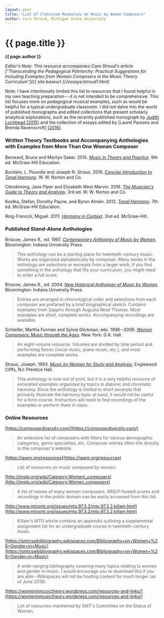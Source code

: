 ```yaml
---
layout: post
title: "List of Classroom Resources on Music by Women Composers"
author: Cara Stroud, Michigan State University 
---
```

{{ page.title }}
================

**{{ page.author }}**

*Editor's Note: This resource accompanies Cara Stroud's article ["Transcending the Pedagogical Patriarchy: Practical Suggestions for Including Examples from Women Composers in the Music Theory Curriculum"]({{ site.baseurl }}/essays/stroud1.html)*

Note: I have intentionally limited this list to resources that I found helpful in my own teaching preparation---it is not intended to be comprehensive. This list focuses more on pedagogical musical examples, such as would be helpful for a typical undergraduate classroom. I did not delve into the world of published monographs and edited collections that present scholarly analytical explorations, such as the recently published monograph by [Judith Lochhead (2015)](http://www.worldcat.org/title/reconceiving-structure-in-contemporary-music-new-tools-in-music-theory-and-analysis/oclc/965919842&referer=brief_results) and the collection of essays edited by [Laurel Parsons and Brenda Ravenscroft]  [(2016)](http://www.worldcat.org/title/analytical-essays-on-music-by-women-composers-concert-music-1960-2000/oclc/1015336970&referer=brief_results).

### Written Theory Textbooks and Accompanying Anthologies with Examples from More Than One Woman Composer

Benward, Bruce and Marilyn Saker. 2015. [*Music in Theory and Practice*](http://www.worldcat.org/oclc/192082986). 9th ed. McGraw-Hill Education.

Burstein, L. Poundie and Joseph N. Straus. 2016. [*Concise Introduction to Tonal Harmony*](http://www.worldcat.org/oclc/957317805). W. W. Norton and Co.

Clendinning, Jane Piper and Elizabeth West Marvin. 2016. [*The Musician's Guide to Theory and Analysis*](http://www.worldcat.org/oclc/953763426). 3rd ed. W. W. Norton and Co.

Kostka, Stefan, Dorothy Payne, and Byron Almén. 2012. [*Tonal Harmony*](http://www.worldcat.org/oclc/911070250). 7th ed. McGraw-Hill Education.

Roig-Francolí, Miguel. 2011. [*Harmony in Context*](http://www.worldcat.org/oclc/705834729). 2nd ed. McGraw-Hill.

### Published Stand-Alone Anthologies

Briscoe, James R., ed. 1997. [*Contemporary Anthology of Music by Women*](https://openlibrary.org/works/OL4788284W/Contemporary_Anthology_of_Music_by_Women). Bloomington: Indiana University Press.

> This anthology can be a starting place for twentieth-century music. Works are organized alphabetically by composer. Many works in the anthology are selections or excerpts from a larger work; if you find something in the anthology that fits your curriculum, you might need to order a full score.

Briscoe, James R., ed. 2004. [*New Historical Anthology of Music by Women*](https://openlibrary.org/works/OL4788286W/New_Historical_Anthology_of_Music_by_Women). Bloomington: Indiana University Press.

> Entries are arranged in chronological order and selections from each composer are prefaced by a brief biographical sketch. Contains examples from Sappho through Augusta Read Thomas. Most examples are short, complete works. Accompanying recordings are available.

Schleifer, Martha Furman and Sylvia Glickman, eds. 1996--2006. [*Women Composers: Music through the Ages*](http://www.worldcat.org/oclc/974560731). New York: G.K. Hall.

> An eight-volume resource. Volumes are divided by time period and performing forces (vocal music, piano music, etc.), and most examples are complete works.

Straus, Joseph. 1993. [*Music by Women for Study and Analysis*](http://www.worldcat.org/oclc/27145693). Englewood Cliffs, NJ: Prentice Hall.

> This anthology is now out of print, but it is a very helpful resource of excerpted examples organized by topics in diatonic and chromatic harmony. Since the anthology is limited to short excerpts that primarily illustrate the harmony topic at hand, it would not be useful for a form course. Instructors will need to find recordings of the examples or perform them in class.

### Online Resources

[https://composerdiversity.com/](https://composerdiversity.com/)

> An extensive list of composers with filters for various demographic categories, genre specialties, etc. Composer entries often link directly to the composer's website.

[https://iawm.org/resources](https://iawm.org/resources)

> List of resources on music composed by women.

[http://imslp.org/wiki/Category:Women\_composers](http://imslp.org/wiki/Category:Women_composers)

> A list of names of many women composers. IMSLP-hosted scores and recordings in the public domain can be easily accessed from this list.

[http://www.mtosmt.org/issues/mto.97.3.2/mto.97.3.2.killam.html](http://www.mtosmt.org/issues/mto.97.3.2/mto.97.3.2.killam.html)

> Killam's *MTO* article contains an appendix outlining a supplemental assignment list for an undergraduate course in twentieth-century music.

[https://smtcswbibliography.wikispaces.com/Bibliography+on+Women+%26+Gender+in+Music](https://smtcswbibliography.wikispaces.com/Bibliography+on+Women+%26+Gender+in+Music)

> A wide-ranging bibliography covering many topics relating to women and gender in music. I would encourage you to download this if you are able\--Wikispaces will not be hosting content for much longer (as of June 2018).

[https://womeninmusictheory.wordpress.com/resources-and-links/](https://womeninmusictheory.wordpress.com/resources-and-links/)

> List of resources maintained by SMT's Committee on the Status of Women.
